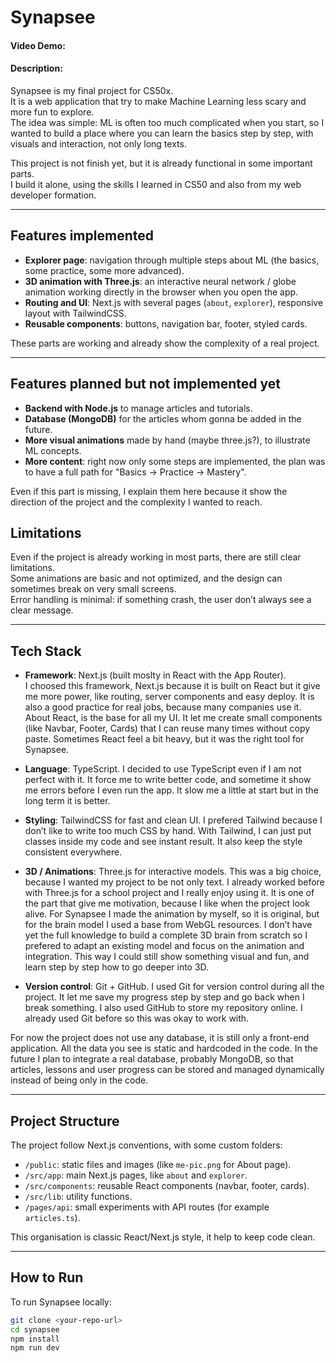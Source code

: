 # Synapsee
#### Video Demo: <URL HERE>

#### Description:
Synapsee is my final project for CS50x.  
It is a web application that try to make Machine Learning less scary and more fun to explore.  
The idea was simple: ML is often too much complicated when you start, so I wanted to build a place where you can learn the basics step by step, with visuals and interaction, not only long texts.  

This project is not finish yet, but it is already functional in some important parts.  
I build it alone, using the skills I learned in CS50 and also from my web developer formation.

---

## Features implemented
- **Explorer page**: navigation through multiple steps about ML (the basics, some practice, some more advanced).  
- **3D animation with Three.js**: an interactive neural network / globe animation working directly in the browser when you open the app.  
- **Routing and UI**: Next.js with several pages (`about`, `explorer`), responsive layout with TailwindCSS.  
- **Reusable components**: buttons, navigation bar, footer, styled cards.  

These parts are working and already show the complexity of a real project.

---

## Features planned but not implemented yet
- **Backend with Node.js** to manage articles and tutorials.  
- **Database (MongoDB)** for the articles whom gonna be added in the future.  
- **More visual animations** made by hand (maybe three.js?), to illustrate ML concepts.  
- **More content**: right now only some steps are implemented, the plan was to have a full path for "Basics -> Practice -> Mastery".

Even if this part is missing, I explain them here because it show the direction of the project and the complexity I wanted to reach.

## Limitations
Even if the project is already working in most parts, there are still clear limitations.  
Some animations are basic and not optimized, and the design can sometimes break on very small screens.  
Error handling is minimal: if something crash, the user don’t always see a clear message. 

---

## Tech Stack
- **Framework**: Next.js (built moslty in React with the App Router).  
I choosed this framework, Next.js because it is built on React but it give me more power, like routing, server components and easy deploy. It is also a good practice for real jobs, because many companies use it. About React, is the base for all my UI. It let me create small components (like Navbar, Footer, Cards) that I can reuse many times without copy paste. Sometimes React feel a bit heavy, but it was the right tool for Synapsee.

- **Language**: TypeScript.
I decided to use TypeScript even if I am not perfect with it. It force me to write better code, and sometime it show me errors before I even run the app. It slow me a little at start but in the long term it is better.

- **Styling**: TailwindCSS for fast and clean UI.
I prefered Tailwind because I don’t like to write too much CSS by hand. With Tailwind, I can just put classes inside my code and see instant result. It also keep the style consistent everywhere.

- **3D / Animations**: Three.js for interactive models.
This was a big choice, because I wanted my project to be not only text. I already worked before with Three.js for a school project and I really enjoy using it. It is one of the part that give me motivation, because I like when the project look alive. For Synapsee I made the animation by myself, so it is original, but for the brain model I used a base from WebGL resources. I don’t have yet the full knowledge to build a complete 3D brain from scratch so I prefered to adapt an existing model and focus on the animation and integration. This way I could still show something visual and fun, and learn step by step how to go deeper into 3D.

- **Version control**: Git + GitHub.
I used Git for version control during all the project. It let me save my progress step by step and go back when I break something. I also used GitHub to store my repository online. I already used Git before so this was okay to work with.

For now the project does not use any database, it is still only a front-end application. All the data you see is static and hardcoded in the code. In the future I plan to integrate a real database, probably MongoDB, so that articles, lessons and user progress can be stored and managed dynamically instead of being only in the code.


---

## Project Structure
The project follow Next.js conventions, with some custom folders:

- `/public`: static files and images (like `me-pic.png` for About page).  
- `/src/app`: main Next.js pages, like `about` and `explorer`.  
- `/src/components`: reusable React components (navbar, footer, cards).  
- `/src/lib`: utility functions.  
- `/pages/api`: small experiments with API routes (for example `articles.ts`).  

This organisation is classic React/Next.js style, it help to keep code clean.

---

## How to Run
To run Synapsee locally:

```bash
git clone <your-repo-url>
cd synapsee
npm install
npm run dev
